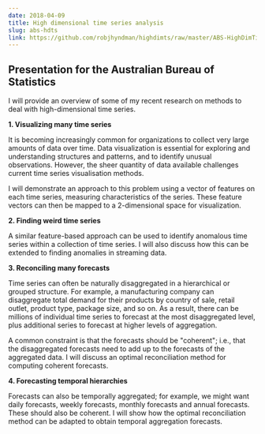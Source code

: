 ```yaml
---
date: 2018-04-09
title: High dimensional time series analysis
slug: abs-hdts
link: https://github.com/robjhyndman/highdimts/raw/master/ABS-HighDimTimeSeries.pdf
---
```


## Presentation for the Australian Bureau of Statistics

I will provide an overview of some of my recent research on methods to deal with high-dimensional time series.

**1. Visualizing many time series**

   It is becoming increasingly common for organizations to collect very large amounts of data over time. Data visualization is essential for exploring and understanding structures and patterns, and to identify unusual observations. However, the sheer quantity of data available challenges current time series visualisation methods.

   I will demonstrate an approach to this problem using a vector of features on each time series, measuring characteristics of the series.  These feature vectors can then be mapped to a 2-dimensional space for visualization.

**2. Finding weird time series**

  A similar feature-based approach can be used to identify anomalous time series within a collection of time series. I will also discuss how this can be extended to finding anomalies in streaming data.

**3. Reconciling many forecasts**

  Time series can often be naturally disaggregated in a hierarchical or grouped structure. For example, a manufacturing company can disaggregate total demand for their products by country of sale, retail outlet, product type, package size, and so on. As a result, there can be millions of individual time series to forecast at the most disaggregated level, plus additional series to forecast at higher levels of aggregation.

  A common constraint is that the forecasts should be "coherent"; i.e., that the disaggregated forecasts need to add up to the forecasts of the aggregated data. I will discuss an optimal reconciliation method for computing coherent forecasts.

**4. Forecasting temporal hierarchies**

  Forecasts can also be temporally aggregated; for example, we might want daily forecasts, weekly forecasts, monthly forecasts and annual forecasts. These should also be coherent. I will show how the optimal reconciliation method can be adapted to obtain temporal aggregation forecasts.



